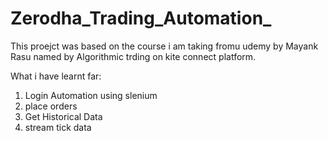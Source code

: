 # Zerodha_Trading_Automation_

This proejct was based on the course i am taking fromu udemy by Mayank Rasu named by Algorithmic trding on kite connect platform.

What i have learnt far:
1. Login Automation using slenium 
2. place orders 
3. Get Historical Data
4. stream tick data 
